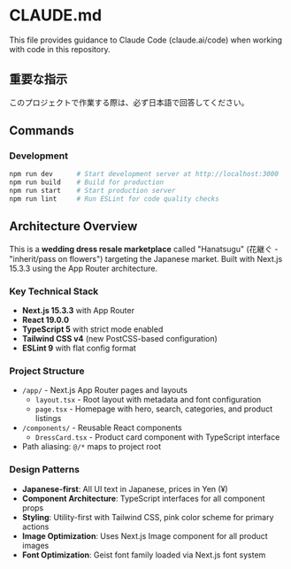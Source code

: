 # CLAUDE.md

This file provides guidance to Claude Code (claude.ai/code) when working with code in this repository.

## 重要な指示
このプロジェクトで作業する際は、必ず日本語で回答してください。

## Commands

### Development
```bash
npm run dev      # Start development server at http://localhost:3000
npm run build    # Build for production
npm run start    # Start production server
npm run lint     # Run ESLint for code quality checks
```

## Architecture Overview

This is a **wedding dress resale marketplace** called "Hanatsugu" (花継ぐ - "inherit/pass on flowers") targeting the Japanese market. Built with Next.js 15.3.3 using the App Router architecture.

### Key Technical Stack
- **Next.js 15.3.3** with App Router
- **React 19.0.0** 
- **TypeScript 5** with strict mode enabled
- **Tailwind CSS v4** (new PostCSS-based configuration)
- **ESLint 9** with flat config format

### Project Structure
- `/app/` - Next.js App Router pages and layouts
  - `layout.tsx` - Root layout with metadata and font configuration
  - `page.tsx` - Homepage with hero, search, categories, and product listings
- `/components/` - Reusable React components
  - `DressCard.tsx` - Product card component with TypeScript interface
- Path aliasing: `@/*` maps to project root

### Design Patterns
- **Japanese-first**: All UI text in Japanese, prices in Yen (¥)
- **Component Architecture**: TypeScript interfaces for all component props
- **Styling**: Utility-first with Tailwind CSS, pink color scheme for primary actions
- **Image Optimization**: Uses Next.js Image component for all product images
- **Font Optimization**: Geist font family loaded via Next.js font system